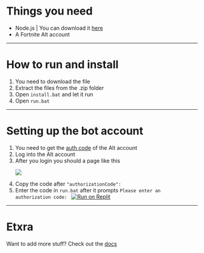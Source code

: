 # Things you need
- Node.js | You can download it [here](https://nodejs.org/en/download)
- A Fortnite Alt account
---
# How to run and install
1. You need to download the file
2. Extract the files from the .zip folder
3. Open ``install.bat`` and let it run
4. Open ``run.bat``
---
# Setting up the bot account
1. You need to get the [auth code](https://www.epicgames.com/id/logout?redirectUrl=https%3A//www.epicgames.com/id/login%3FredirectUrl%3Dhttps%253A%252F%252Fwww.epicgames.com%252Fid%252Fapi%252Fredirect%253FclientId%253D3f69e56c7649492c8cc29f1af08a8a12%2526responseType%253Dcode) of the Alt account
2. Log into the Alt account
3. After you login you should a page like this<p><img src="https://i.ibb.co/Ndn5FX9P/68747470733a2f2f692e6962622e636f2f4b73796332686b2f53637265656e73686f742d323032342d30352d30342d313230.png"></p>
4. Copy the code after ``"authorizationCode":``
5. Enter the code in ``run.bat`` after it prompts ``Please enter an authorization code: ``
[![Run on Replit](https://replit.com/badge/github/monkeyman9920/Lobby-Bot)](https://replit.com/github/USERNAME/REPO_NAME)

---
# Etxra
Want to add more stuff? Check out the [docs](https://fnbr.js.org/#/)

